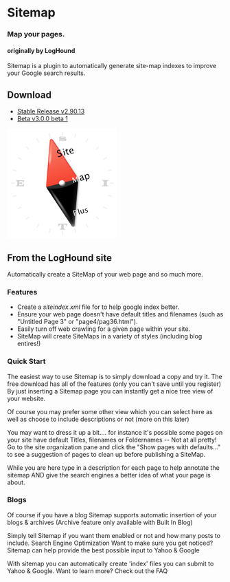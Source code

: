 # Sitemap
### Map your pages.
#### originally by LogHound
Sitemap is a plugin to automatically generate site-map indexes to improve your Google search results.

## Download
 - [Stable Release v2.90.13](https://github.com/yourhead/sitemap/raw/v2.90.13/downloads/sitemap.2.90.13.zip)
 - [Beta v3.0.0 beta 1](https://github.com/yourhead/sitemap/raw/v3.0.0b1/downloads/SiteMap_3.0.0b1_1115.zip)

<img src='https://raw.githubusercontent.com/yourhead/sitemap/master/assets/icon_256.png' width=256 >


## From the LogHound site

Automatically create a SiteMap of your web page and so much more.

### Features

 - Create a *siteindex.xml* file for to help google index better.
 - Ensure your web page doesn't have default titles and filenames (such as "Untitled Page 3" or "page4/pag36.html"). 
 - Easily turn off web crawling for a given page within your site.
 - SiteMap will create SiteMaps in a variety of styles (including blog entires!)




### Quick Start

The easiest way to use Sitemap is to simply download a copy and try it. The free download has all of the features (only you can't save until you register) By just inserting a Sitemap page you can instantly get a nice tree view of your website. 

Of course you may prefer some other view which you can select here as well as choose to include descriptions or not (more on this later) 
 

You may want to dress it up a bit.... for instance it's possible some pages on your site have default Titles, filenames or Foldernames -- Not at all pretty! Go to the site organization pane and click the "Show pages with defaults..." to see a suggestion of pages to clean up before publishing a SiteMap. 

While you are here type in a description for each page to help annotate the sitemap AND give the search engines a better idea of what your page is about. 
 


### Blogs

Of course if you have a blog Sitemap supports automatic insertion of your blogs & archives (Archive feature only available with Built In Blog)

Simply tell Sitemap if you want them enabled or not and how many posts to include.
Search Engine Optimization
Want to make sure you get noticed? Sitemap can help provide the best possible input to Yahoo & Google

With sitemap you can automatically create 'index' files you can submit to Yahoo & Google. 
Want to learn more? Check out the FAQ




